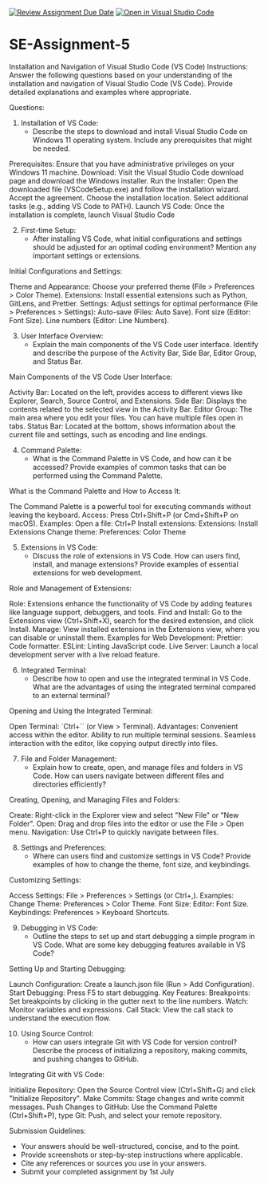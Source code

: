 [![Review Assignment Due Date](https://classroom.github.com/assets/deadline-readme-button-22041afd0340ce965d47ae6ef1cefeee28c7c493a6346c4f15d667ab976d596c.svg)](https://classroom.github.com/a/XoLGRbHq)
[![Open in Visual Studio Code](https://classroom.github.com/assets/open-in-vscode-2e0aaae1b6195c2367325f4f02e2d04e9abb55f0b24a779b69b11b9e10269abc.svg)](https://classroom.github.com/online_ide?assignment_repo_id=15348027&assignment_repo_type=AssignmentRepo)
# SE-Assignment-5
Installation and Navigation of Visual Studio Code (VS Code)
 Instructions:
Answer the following questions based on your understanding of the installation and navigation of Visual Studio Code (VS Code). Provide detailed explanations and examples where appropriate.

 Questions:

1. Installation of VS Code:
   - Describe the steps to download and install Visual Studio Code on Windows 11 operating system. Include any prerequisites that might be needed.

Prerequisites: Ensure that you have administrative privileges on your Windows 11 machine.
Download: Visit the Visual Studio Code download page and download the Windows installer.
Run the Installer: Open the downloaded file (VSCodeSetup.exe) and follow the installation wizard.
Accept the agreement.
Choose the installation location.
Select additional tasks (e.g., adding VS Code to PATH).
Launch VS Code: Once the installation is complete, launch Visual Studio Code

2. First-time Setup:
   - After installing VS Code, what initial configurations and settings should be adjusted for an optimal coding environment? Mention any important settings or extensions.

Initial Configurations and Settings:

Theme and Appearance: Choose your preferred theme (File > Preferences > Color Theme).
Extensions: Install essential extensions such as Python, GitLens, and Prettier.
Settings: Adjust settings for optimal performance (File > Preferences > Settings):
Auto-save (Files: Auto Save).
Font size (Editor: Font Size).
Line numbers (Editor: Line Numbers).

3. User Interface Overview:
   - Explain the main components of the VS Code user interface. Identify and describe the purpose of the Activity Bar, Side Bar, Editor Group, and Status Bar.

Main Components of the VS Code User Interface:

Activity Bar: Located on the left, provides access to different views like Explorer, Search, Source Control, and Extensions.
Side Bar: Displays the contents related to the selected view in the Activity Bar.
Editor Group: The main area where you edit your files. You can have multiple files open in tabs.
Status Bar: Located at the bottom, shows information about the current file and settings, such as encoding and line endings.

4. Command Palette:
   - What is the Command Palette in VS Code, and how can it be accessed? Provide examples of common tasks that can be performed using the Command Palette.

What is the Command Palette and How to Access It:

The Command Palette is a powerful tool for executing commands without leaving the keyboard.
Access: Press Ctrl+Shift+P (or Cmd+Shift+P on macOS).
Examples:
Open a file: Ctrl+P
Install extensions: Extensions: Install Extensions
Change theme: Preferences: Color Theme

5. Extensions in VS Code:
   - Discuss the role of extensions in VS Code. How can users find, install, and manage extensions? Provide examples of essential extensions for web development.

Role and Management of Extensions:

Role: Extensions enhance the functionality of VS Code by adding features like language support, debuggers, and tools.
Find and Install: Go to the Extensions view (Ctrl+Shift+X), search for the desired extension, and click Install.
Manage: View installed extensions in the Extensions view, where you can disable or uninstall them.
Examples for Web Development:
Prettier: Code formatter.
ESLint: Linting JavaScript code.
Live Server: Launch a local development server with a live reload feature.

6. Integrated Terminal:
   - Describe how to open and use the integrated terminal in VS Code. What are the advantages of using the integrated terminal compared to an external terminal?

Opening and Using the Integrated Terminal:

Open Terminal: `Ctrl+`` (or View > Terminal).
Advantages:
Convenient access within the editor.
Ability to run multiple terminal sessions.
Seamless interaction with the editor, like copying output directly into files.

7. File and Folder Management:
   - Explain how to create, open, and manage files and folders in VS Code. How can users navigate between different files and directories efficiently?

Creating, Opening, and Managing Files and Folders:

Create: Right-click in the Explorer view and select "New File" or "New Folder".
Open: Drag and drop files into the editor or use the File > Open menu.
Navigation: Use Ctrl+P to quickly navigate between files.

8. Settings and Preferences:
   - Where can users find and customize settings in VS Code? Provide examples of how to change the theme, font size, and keybindings.

Customizing Settings:

Access Settings: File > Preferences > Settings (or Ctrl+,).
Examples:
Change Theme: Preferences > Color Theme.
Font Size: Editor: Font Size.
Keybindings: Preferences > Keyboard Shortcuts.

9. Debugging in VS Code:
   - Outline the steps to set up and start debugging a simple program in VS Code. What are some key debugging features available in VS Code?

Setting Up and Starting Debugging:

Launch Configuration: Create a launch.json file (Run > Add Configuration).
Start Debugging: Press F5 to start debugging.
Key Features:
Breakpoints: Set breakpoints by clicking in the gutter next to the line numbers.
Watch: Monitor variables and expressions.
Call Stack: View the call stack to understand the execution flow.

10. Using Source Control:
    - How can users integrate Git with VS Code for version control? Describe the process of initializing a repository, making commits, and pushing changes to GitHub.

Integrating Git with VS Code:

Initialize Repository: Open the Source Control view (Ctrl+Shift+G) and click "Initialize Repository".
Make Commits: Stage changes and write commit messages.
Push Changes to GitHub: Use the Command Palette (Ctrl+Shift+P), type Git: Push, and select your remote repository.


 Submission Guidelines:
- Your answers should be well-structured, concise, and to the point.
- Provide screenshots or step-by-step instructions where applicable.
- Cite any references or sources you use in your answers.
- Submit your completed assignment by 1st July 

